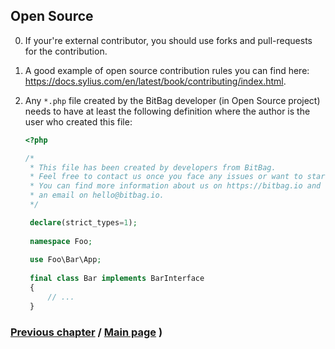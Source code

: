 ## Open Source

0. If your're external contributor, you should use forks and pull-requests for the contribution.
1. A good example of open source contribution rules you can find here: https://docs.sylius.com/en/latest/book/contributing/index.html.
2. Any `*.php` file created by the BitBag developer (in Open Source project) needs to have at least the following definition where the author is the user who created this file:

    ```php
    <?php
    
    /*
     * This file has been created by developers from BitBag.
     * Feel free to contact us once you face any issues or want to start
     * You can find more information about us on https://bitbag.io and write us
     * an email on hello@bitbag.io.
     */
    
     declare(strict_types=1);
     
     namespace Foo;
     
     use Foo\Bar\App;
     
     final class Bar implements BarInterface
     {
         // ...
     }
    ```

### [Previous chapter](./3_WorkflowSubchapter.md) / [Main page](../../README.md) )